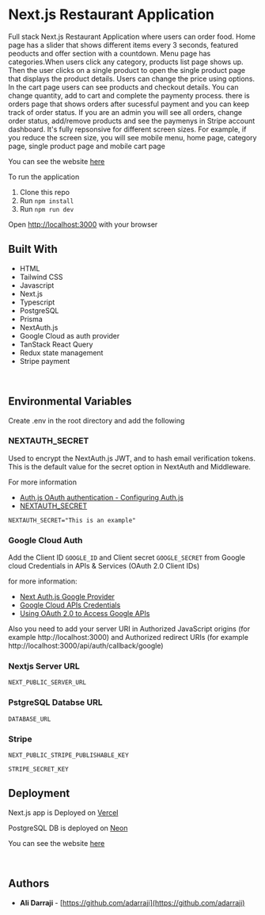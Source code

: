# Next.js Restaurant Application

Full stack Next.js Restaurant Application where users can order food. Home page has a slider that shows different items every 3 seconds, featured peoducts and offer section with a countdown. Menu page has categories.When users click any category, products list page shows up. Then the user clicks on a single product to open the single product page that displays the product details. Users can change the price using options. In the cart page users can see products and checkout details. You can change quantity, add to cart and complete the paymenty process. there is orders page that shows orders after sucessful payment and you can keep track of order status. If you are an admin you will see all orders, change order status, add/remove products and see the paymenys in Stripe account dashboard. It's fully repsonsive for different screen sizes. For example, if you reduce the screen size, you will see mobile menu, home page, category page, single product page and mobile cart page

You can see the website [here](https://restaurant-nextjs-tailwind-2.vercel.app/)

To run the application

1. Clone this repo
2. Run `npm install`
3. Run `npm run dev`

Open [http://localhost:3000](http://localhost:3000) with your browser


## Built With

* HTML
* Tailwind CSS
* Javascript
* Next.js
* Typescript
* PostgreSQL
* Prisma
* NextAuth.js
* Google Cloud as auth provider
* TanStack React Query
* Redux state management
* Stripe payment


<br />

## Environmental Variables

Create .env in the root directory and add the following

### NEXTAUTH_SECRET

Used to encrypt the NextAuth.js JWT, and to hash email verification tokens. This is the default value for the secret option in NextAuth and Middleware.

For more information
* [Auth.js OAuth authentication - Configuring Auth.js](https://authjs.dev/getting-started/oauth-tutorial#1-configuring-authjs)
* [NEXTAUTH_SECRET](https://next-auth.js.org/configuration/options#nextauth_secret)

`NEXTAUTH_SECRET="This is an example"`
<br />


### Google Cloud Auth

Add the Client ID `GOOGLE_ID` and Client secret `GOOGLE_SECRET` from Google cloud Credentials in APIs & Services (OAuth 2.0 Client IDs) 


for more information:

* [Next Auth.js Google Provider](https://next-auth.js.org/providers/google)
* [Google Cloud APIs Credentials](https://console.developers.google.com/apis/credentials)
* [Using OAuth 2.0 to Access Google APIs](https://developers.google.com/identity/protocols/oauth2)

Also you need to add your server URI in Authorized JavaScript origins (for example http://localhost:3000) and Authorized redirect URIs  (for example http://localhost:3000/api/auth/callback/google) 
<br />



### Nextjs Server URL

`NEXT_PUBLIC_SERVER_URL`

### PstgreSQL Databse URL

`DATABASE_URL`


### Stripe
`NEXT_PUBLIC_STRIPE_PUBLISHABLE_KEY`

`STRIPE_SECRET_KEY`


## Deployment

Next.js app is Deployed on [Vercel](https://vercel.com/)

PostgreSQL DB is deployed on [Neon](https://neon.tech/)

You can see the website [here](https://restaurant-nextjs-tailwind-2.vercel.app/)


<br />

## Authors

- **Ali Darraji** - [https://github.com/adarraji](https://github.com/adarraji)

<br />
